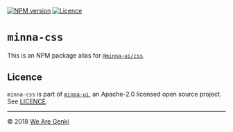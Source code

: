 <!-- markdownlint-disable first-line-h1 -->

[![NPM version](https://img.shields.io/npm/v/minna-css.svg)](https://www.npmjs.com/package/minna-css)
[![Licence](https://img.shields.io/npm/l/minna-css.svg)](https://github.com/WeAreGenki/minna-ui/blob/master/LICENCE)

# `minna-css`

This is an NPM package alias for [`@minna-ui/css`](https://github.com/WeAreGenki/minna-ui/tree/master/css).

## Licence

`minna-css` is part of [`minna-ui`](https://github.com/WeAreGenki/minna-ui), an Apache-2.0 licensed open source project. See [LICENCE](https://github.com/WeAreGenki/minna-ui/blob/master/LICENCE).

-----

© 2018 [We Are Genki](https://wearegenki.com)

